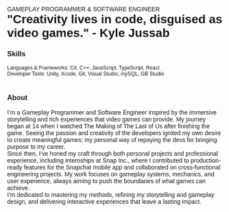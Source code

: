 <p style="font-family: Helvetica, sans-serif; margin-block: 0px;">GAMEPLAY PROGRAMMER & SOFTWARE ENGINEER</p>
<h1 style="font-family: Helvetica, sans-serif; margin-top: 0px;">"Creativity lives in code, disguised as video games." - Kyle Jussab</h1>


<h3 style="font-family: Helvetica, sans-serif;">Skills</h3>
<p style="font-family: Helvetica, sans-serif; font-size: 12px; margin-block: 0px">Languages & Frameworks: C#, C++, JavaScript, TypeScript, React</p>
<p style="font-family: Helvetica, sans-serif; font-size: 12px; margin-block: 0px">Developer Tools: Unity, Xcode, Git, Visual Studio, mySQL, GB Studio</p>

#

<h3 style="font-family: Helvetica, sans-serif;">About</h3>
<p style="font-family: Helvetica, sans-serif; margin-block: 0px">I’m a Gameplay Programmer and Software Engineer inspired by the immersive storytelling and rich experiences that video games can provide. My journey began at 14 when I watched The Making of The Last of Us after finishing the game. Seeing the passion and creativity of the developers ignited my own desire to create meaningful games; my personal way of repaying the devs for bringing purpose to my career.</p>
<p style="font-family: Helvetica, sans-serif; margin-block: 0px">Since then, I’ve honed my craft through both personal projects and professional experience, including internships at Snap Inc., where I contributed to production-ready features for the Snapchat mobile app and collaborated on cross-functional engineering projects. My work focuses on gameplay systems, mechanics, and user experience, always aiming to push the boundaries of what games can achieve.</p>
<p style="font-family: Helvetica, sans-serif; margin-block: 0px">I’m dedicated to mastering my methods, refining my storytelling and gameplay design, and delivering interactive experiences that leave a lasting impact.</p>   

<!---
kylejussab/kylejussab is a ✨ special ✨ repository because its `README.md` (this file) appears on your GitHub profile.
You can click the Preview link to take a look at your changes.
--->
